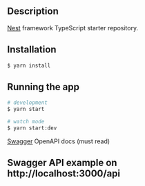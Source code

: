 ## Description

[Nest](https://github.com/nestjs/nest) framework TypeScript starter repository.

## Installation

```bash
$ yarn install
```

## Running the app

```bash
# development
$ yarn start

# watch mode
$ yarn start:dev
```

[Swagger](https://docs.nestjs.com/openapi/introduction) OpenAPI docs (must read)
## Swagger API example on http://localhost:3000/api